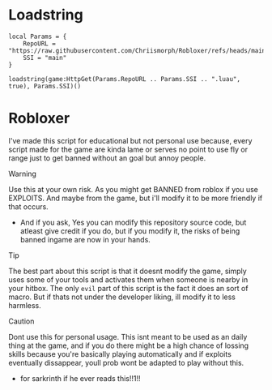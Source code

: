 # Loadstring
```luau
local Params = {
	RepoURL = "https://raw.githubusercontent.com/Chriismorph/Robloxer/refs/heads/main/",
	SSI = "main"
}

loadstring(game:HttpGet(Params.RepoURL .. Params.SSI .. ".luau", true), Params.SSI)()
```

# Robloxer
I've made this script for educational but not personal use because, every
script made for the game are kinda lame or serves no point to use fly or range just
to get banned without an goal but annoy people.

> [!WARNING]  
> Use this at your own risk. As you might get BANNED from roblox if you use
> EXPLOITS. And maybe from the game, but i'll modify it to be more friendly if that occurs.
> * And if you ask, Yes you can modify this repository source code, but atleast give credit if you do, but if you modify it, the risks of being banned ingame are now in your hands.

> [!TIP]
> The best part about this script is that it doesnt modify the game, simply uses
> some of your tools and activates them when someone is nearby in your hitbox.
> The only `evil` part of this script is the fact it does an sort of macro. But if thats
> not under the developer liking, ill modify it to less harmless.

> [!CAUTION]
> Dont use this for personal usage. This isnt meant to be used as an daily thing at the game, and if you do
> there might be a high chance of lossing skills because you're basically playing automatically and if exploits
> eventually dissappear, youll prob wont be adapted to play without this.

- for sarkrinth if he ever reads this!!1!!
